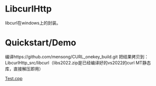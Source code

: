 # LibcurlHttp
libcurl在windows上的封装。

# Quickstart/Demo
编译https://github.com/mensong/CURL_onekey_build.git
把结果拷贝到：LibcurlHttp_src/libcurl（libs2022.zip是已经编译好的vs2022的curl MT静态库，直接解压即用）

[Test.cpp]([https://github.com/mensong/QJS/blob/master/Test/Test.cpp](https://github.com/mensong/LibcurlHttp/blob/master/LibcurlHttp_src/Test/Test.cpp) "Test.cpp")
